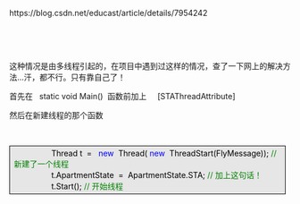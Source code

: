 <p>https://blog.csdn.net/educast/article/details/7954242</p>
<p>&nbsp;</p>
<p>&nbsp;</p>
<p>这种情况是由多线程引起的，在项目中遇到过这样的情况，查了一下网上的解决方法...汗，都不行。只有靠自己了！</p>
<p>首先在&nbsp;&nbsp;&nbsp;static void Main()&nbsp;&nbsp;函数前加上&nbsp;&nbsp;&nbsp;&nbsp; [STAThreadAttribute]&nbsp;</p>
<p>然后在新建线程的那个函数</p>
<p>&nbsp;</p>
<div style="padding-right: 5.4pt; padding-left: 5.4pt; background: #e6e6e6; padding-bottom: 4px; width: 95%; word-break: break-all; padding-top: 4px; border: windowtext 0.5pt solid;">
<div> <img src="http://images.csdn.net/syntaxhighlighting/OutliningIndicators/None.gif" alt="" align="top" /> <span style="color: #000000;">&nbsp;&nbsp;&nbsp;&nbsp;&nbsp;&nbsp;&nbsp;&nbsp;&nbsp;&nbsp;&nbsp;&nbsp;&nbsp;&nbsp;&nbsp;&nbsp;Thread&nbsp;t&nbsp; <span style="color: #000000;">= <span style="color: #000000;">&nbsp; <span style="color: #0000ff;">new <span style="color: #000000;">&nbsp;Thread( <span style="color: #0000ff;">new <span style="color: #000000;">&nbsp;ThreadStart(FlyMessage)); <span style="color: #008000;">// <span style="color: #008000;">新建了一个线程 <span style="color: #008000;"><br /> <img src="http://images.csdn.net/syntaxhighlighting/OutliningIndicators/None.gif" alt="" align="top" />
  <span style="color: #000000;">&nbsp;&nbsp;&nbsp;&nbsp;&nbsp;&nbsp;&nbsp;&nbsp;&nbsp;&nbsp;&nbsp;&nbsp;&nbsp;&nbsp;&nbsp;&nbsp;t.ApartmentState&nbsp;
  <span style="color: #000000;">=
  <span style="color: #000000;">&nbsp;ApartmentState.STA;
  <span style="color: #008000;">//
  <span style="color: #008000;">加上这句话！ <span style="color: #008000;"><br /> <img src="http://images.csdn.net/syntaxhighlighting/OutliningIndicators/None.gif" alt="" align="top" />
  <span style="color: #000000;">&nbsp;&nbsp;&nbsp;&nbsp;&nbsp;&nbsp;&nbsp;&nbsp;&nbsp;&nbsp;&nbsp;&nbsp;&nbsp;&nbsp;&nbsp;&nbsp;t.Start();
  <span style="color: #008000;">//
  <span style="color: #008000;">开始线程
 </span></span></span></span></span></span></span></span></span></span></span></span></span></span></span></span></span></span></span></div>

 
</div>